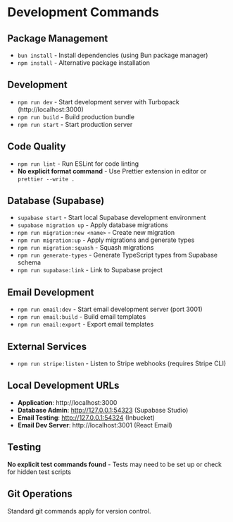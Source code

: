 # Development Commands

## Package Management
- `bun install` - Install dependencies (using Bun package manager)
- `npm install` - Alternative package installation

## Development
- `npm run dev` - Start development server with Turbopack (http://localhost:3000)
- `npm run build` - Build production bundle
- `npm run start` - Start production server

## Code Quality
- `npm run lint` - Run ESLint for code linting
- **No explicit format command** - Use Prettier extension in editor or `prettier --write .`

## Database (Supabase)
- `supabase start` - Start local Supabase development environment
- `supabase migration up` - Apply database migrations
- `npm run migration:new <name>` - Create new migration
- `npm run migration:up` - Apply migrations and generate types
- `npm run migration:squash` - Squash migrations
- `npm run generate-types` - Generate TypeScript types from Supabase schema
- `npm run supabase:link` - Link to Supabase project

## Email Development
- `npm run email:dev` - Start email development server (port 3001)
- `npm run email:build` - Build email templates
- `npm run email:export` - Export email templates

## External Services
- `npm run stripe:listen` - Listen to Stripe webhooks (requires Stripe CLI)

## Local Development URLs
- **Application**: http://localhost:3000
- **Database Admin**: http://127.0.0.1:54323 (Supabase Studio)
- **Email Testing**: http://127.0.0.1:54324 (Inbucket)
- **Email Dev Server**: http://localhost:3001 (React Email)

## Testing
**No explicit test commands found** - Tests may need to be set up or check for hidden test scripts

## Git Operations
Standard git commands apply for version control.